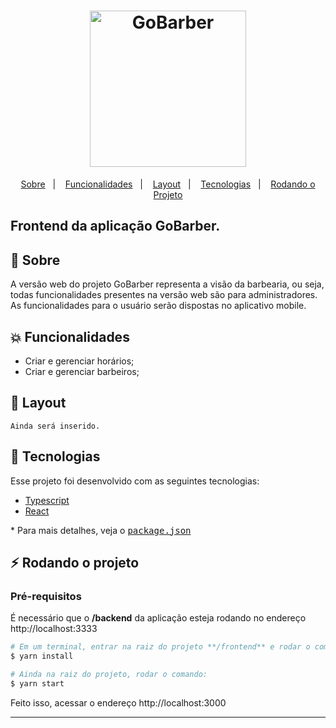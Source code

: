 <h1 align="center">
    <img alt="GoBarber" title="#delicinha" src="https://user-images.githubusercontent.com/11545976/81596075-d6213000-9399-11ea-97b2-eba1a4108788.png" width="250px" />
</h1>

<p align="center">
  <a href="#rocket-sobre">Sobre</a>&nbsp;&nbsp;&nbsp;|&nbsp;&nbsp;&nbsp;
  <a href="#collision-funcionalidades">Funcionalidades</a>&nbsp;&nbsp;&nbsp;|&nbsp;&nbsp;&nbsp;
  <a href="#-layout">Layout</a>&nbsp;&nbsp;&nbsp;|&nbsp;&nbsp;&nbsp;
  <a href="#rocket-tecnologias">Tecnologias</a>&nbsp;&nbsp;&nbsp;|&nbsp;&nbsp;&nbsp;
  <a href="#zap-rodando-o-projeto">Rodando o Projeto</a>
</p>

<h2>
<strong>Frontend</strong> da aplicação GoBarber.
</h2>

## 🚀 Sobre

A versão web do projeto GoBarber representa a visão da barbearia, ou seja, todas funcionalidades presentes na versão web são para administradores. As funcionalidades para o usuário serão dispostas no aplicativo mobile.

## :collision: Funcionalidades

- Criar e gerenciar horários;
- Criar e gerenciar barbeiros;

## 🎨 Layout

```
Ainda será inserido.
```

## :rocket: Tecnologias

Esse projeto foi desenvolvido com as seguintes tecnologias:

- [Typescript](https://www.typescriptlang.org/)
- [React](https://reactnative.dev/)

\* Para mais detalhes, veja o <kbd>[package.json](./package.json)</kbd>

## :zap: Rodando o projeto

### Pré-requisitos

É necessário que o **/backend** da aplicação esteja rodando no endereço http://localhost:3333

```bash
# Em um terminal, entrar na raiz do projeto **/frontend** e rodar o comando:
$ yarn install

# Ainda na raiz do projeto, rodar o comando:
$ yarn start
```

Feito isso, acessar o endereço http://localhost:3000

---
